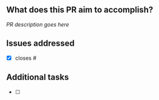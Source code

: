 ## What does this PR aim to accomplish?
_PR description goes here_

<!-- delete this section if there aren't any addressed issues --> 
## Issues addressed
- [x] closes #

<!-- delete this section if there aren't any additional tasks --> 
## Additional tasks
- [ ]
